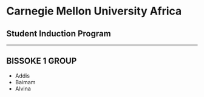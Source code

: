 # Carnegie Mellon University Africa
## Student Induction Program

-----

## BISSOKE 1 GROUP
- Addis
- Baimam
- Alvina